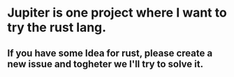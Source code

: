 # Jupiter is one project where I want to try the rust lang.

## If you have some Idea for rust, please create a new issue and togheter we I'll try to solve it.
